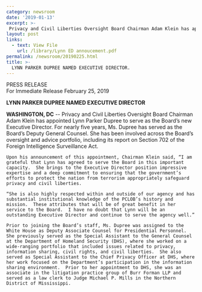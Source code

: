 ```yaml
---
category: newsroom
date: '2019-01-13'
excerpt: >-
 Privacy and Civil Liberties Oversight Board Chairman Adam Klein has appointed Lynn Parker Dupree to serve as the Board’s new Executive Director.  For nearly five years, Ms. Dupree has served as the Board’s Deputy General Counsel.  She has been involved across the Board’s oversight and advice portfolio, including its report on Section 702 of the Foreign Intelligence Surveillance Act.
layout: post
links:
  - text: View File
    url: /library/Lynn ED annoucement.pdf
permalink: /newsroom/20190225.html
title: >-
  LYNN PARKER DUPREE NAMED EXECUTIVE DIRECTOR.
---
```

PRESS RELEASE  
For Immediate Release
February 25, 2019

**LYNN PARKER DUPREE NAMED EXECUTIVE DIRECTOR**
 
**WASHINGTON, DC** --  Privacy and Civil Liberties Oversight Board Chairman Adam Klein has appointed Lynn Parker Dupree to serve as the Board’s new Executive Director.  For nearly five years, Ms. Dupree has served as the Board’s Deputy General Counsel.  She has been involved across the Board’s oversight and advice portfolio, including its report on Section 702 of the Foreign Intelligence Surveillance Act.

	Upon his announcement of this appointment, Chairman Klein said, “I am grateful that Lynn has agreed to serve the Board in this important capacity.  She brings to the Executive Director position impressive expertise and a deep commitment to ensuring that the government’s efforts to protect the nation from terrorism appropriately safeguard privacy and civil liberties.  

	“She is also highly respected within and outside of our agency and has substantial institutional knowledge of the PCLOB’s history and mission.  These attributes that will be of great benefit in her service to the Board.  I have no doubt that Lynn will be an outstanding Executive Director and continue to serve the agency well.”

	Prior to joining the Board’s staff, Ms. Dupree was assigned to the White House as Deputy Associate Counsel for Presidential Personnel.  She previously served as the Special Assistant to the General Counsel at the Department of Homeland Security (DHS), where she worked on a wide-ranging portfolio that included issues related to privacy, information sharing, civil rights, and civil liberties.  She also served as Special Assistant to the Chief Privacy Officer at DHS, where her work focused on the Department’s participation in the information sharing environment.  Prior to her appointment to DHS, she was an associate in the litigation practice group of Burr Forman LLP and served as a law clerk to Judge Michael P. Mills in the Northern District of Mississippi. 


####
     

